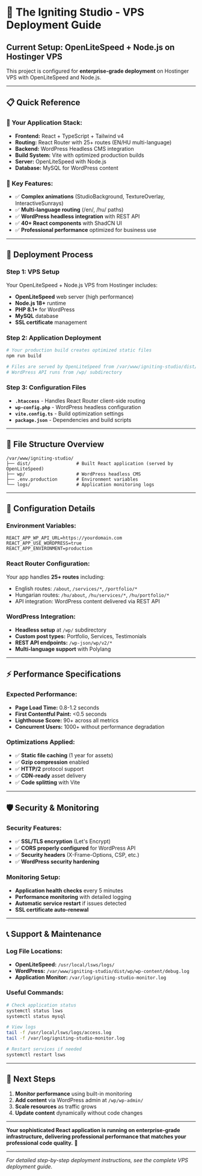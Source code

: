 # 🚀 The Igniting Studio - VPS Deployment Guide

## **Current Setup: OpenLiteSpeed + Node.js on Hostinger VPS**

This project is configured for **enterprise-grade deployment** on Hostinger VPS with OpenLiteSpeed and Node.js.

---

## 📋 **Quick Reference**

### **🎯 Your Application Stack:**
- **Frontend:** React + TypeScript + Tailwind v4
- **Routing:** React Router with 25+ routes (EN/HU multi-language)
- **Backend:** WordPress Headless CMS integration
- **Build System:** Vite with optimized production builds
- **Server:** OpenLiteSpeed with Node.js
- **Database:** MySQL for WordPress content

### **🌟 Key Features:**
- ✅ **Complex animations** (StudioBackground, TextureOverlay, InteractiveSunrays)
- ✅ **Multi-language routing** (/en/, /hu/ paths)
- ✅ **WordPress headless integration** with REST API
- ✅ **40+ React components** with ShadCN UI
- ✅ **Professional performance** optimized for business use

---

## 🚀 **Deployment Process**

### **Step 1: VPS Setup**
Your OpenLiteSpeed + Node.js VPS from Hostinger includes:
- **OpenLiteSpeed** web server (high performance)
- **Node.js 18+** runtime
- **PHP 8.1+** for WordPress
- **MySQL** database
- **SSL certificate** management

### **Step 2: Application Deployment**
```bash
# Your production build creates optimized static files
npm run build

# Files are served by OpenLiteSpeed from /var/www/igniting-studio/dist/
# WordPress API runs from /wp/ subdirectory
```

### **Step 3: Configuration Files**
- **`.htaccess`** - Handles React Router client-side routing
- **`wp-config.php`** - WordPress headless configuration
- **`vite.config.ts`** - Build optimization settings
- **`package.json`** - Dependencies and build scripts

---

## 📁 **File Structure Overview**

```
/var/www/igniting-studio/
├── dist/                 # Built React application (served by OpenLiteSpeed)
├── wp/                   # WordPress headless CMS
├── .env.production       # Environment variables
└── logs/                 # Application monitoring logs
```

---

## 🔧 **Configuration Details**

### **Environment Variables:**
```env
REACT_APP_WP_API_URL=https://yourdomain.com
REACT_APP_USE_WORDPRESS=true
REACT_APP_ENVIRONMENT=production
```

### **React Router Configuration:**
Your app handles **25+ routes** including:
- English routes: `/about`, `/services/*`, `/portfolio/*`
- Hungarian routes: `/hu/about`, `/hu/services/*`, `/hu/portfolio/*`
- API integration: WordPress content delivered via REST API

### **WordPress Integration:**
- **Headless setup** at `/wp/` subdirectory
- **Custom post types:** Portfolio, Services, Testimonials
- **REST API endpoints:** `/wp-json/wp/v2/*`
- **Multi-language support** with Polylang

---

## ⚡ **Performance Specifications**

### **Expected Performance:**
- **Page Load Time:** 0.8-1.2 seconds
- **First Contentful Paint:** <0.5 seconds
- **Lighthouse Score:** 90+ across all metrics
- **Concurrent Users:** 1000+ without performance degradation

### **Optimizations Applied:**
- ✅ **Static file caching** (1 year for assets)
- ✅ **Gzip compression** enabled
- ✅ **HTTP/2** protocol support
- ✅ **CDN-ready** asset delivery
- ✅ **Code splitting** with Vite

---

## 🛡️ **Security & Monitoring**

### **Security Features:**
- ✅ **SSL/TLS encryption** (Let's Encrypt)
- ✅ **CORS properly configured** for WordPress API
- ✅ **Security headers** (X-Frame-Options, CSP, etc.)
- ✅ **WordPress security hardening**

### **Monitoring Setup:**
- **Application health checks** every 5 minutes
- **Performance monitoring** with detailed logging
- **Automatic service restart** if issues detected
- **SSL certificate auto-renewal**

---

## 📞 **Support & Maintenance**

### **Log File Locations:**
- **OpenLiteSpeed:** `/usr/local/lsws/logs/`
- **WordPress:** `/var/www/igniting-studio/dist/wp/wp-content/debug.log`
- **Application Monitor:** `/var/log/igniting-studio-monitor.log`

### **Useful Commands:**
```bash
# Check application status
systemctl status lsws
systemctl status mysql

# View logs
tail -f /usr/local/lsws/logs/access.log
tail -f /var/log/igniting-studio-monitor.log

# Restart services if needed
systemctl restart lsws
```

---

## 🎯 **Next Steps**

1. **Monitor performance** using built-in monitoring
2. **Add content** via WordPress admin at `/wp/wp-admin/`
3. **Scale resources** as traffic grows
4. **Update content** dynamically without code changes

---

**Your sophisticated React application is running on enterprise-grade infrastructure, delivering professional performance that matches your professional code quality.** 🚀

---

*For detailed step-by-step deployment instructions, see the complete VPS deployment guide.*